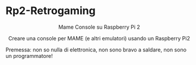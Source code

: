 # Rp2-Retrogaming
<p align=center> Mame Console su Raspberry Pi 2 </p>

<p align=center> Creare una console per MAME (e altri emulatori) usando un Raspberry Pi2 </p>
  
  Premessa: non so nulla di elettronica, non sono bravo a saldare, non sono un programmatore!
  
